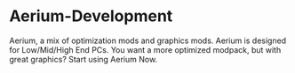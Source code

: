 # Aerium-Development
Aerium, a mix of optimization mods and graphics mods. Aerium is designed for Low/Mid/High End PCs. You want a more optimized modpack, but with great graphics? Start using Aerium Now.
